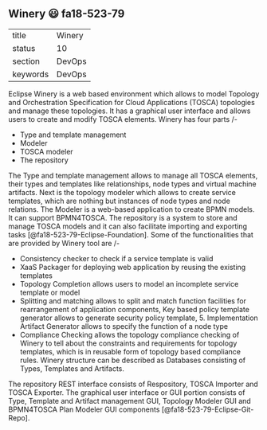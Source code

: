 ## Winery :smiley: fa18-523-79


|          |            |
| -------- | ---------- |
| title    | Winery     | 
| status   | 10         |
| section  | DevOps     |
| keywords | DevOps     |



Eclipse Winery is a web based environment which allows to model Topology and Orchestration Specification for Cloud Applications (TOSCA) topologies and manage these topologies. It has a graphical user interface and allows users to create and modify TOSCA elements. Winery has four parts /- 

* Type and template management 
* Modeler 
* TOSCA modeler 
* The repository 

The Type and template management allows to manage all TOSCA elements, their types and templates like relationships, node types and virtual machine artifacts. Next is the topology modeler which allows to create service templates, which are nothing but instances of node types and node relations. The Modeler is a web-based application to create BPMN models. It can support BPMN4TOSCA. The repository is a system to store and manage TOSCA models and it can also facilitate importing and exporting tasks [@fa18-523-79-Eclipse-Foundation]. Some of the functionalities that are provided by Winery tool are /-

* Consistency checker to check if a service template is valid 
* XaaS Packager for deploying web application by reusing the existing templates 
* Topology Completion allows users to model an incomplete service template or model 
* Splitting and matching allows to split and match function facilities for rearrangement of application components, Key based policy template generator allows to generate security policy template, 5. Implementation Artifact Generator allows to specify the function of a node type
* Compliance Checking allows the topology compliance checking of Winery to tell about the constraints and requirements for topology templates, which is in reusable form of topology based compliance rules. Winery structure can be described as Databases consisting of Types, Templates and Artifacts. 

The repository REST interface consists of Respository, TOSCA Importer and TOSCA Exporter. The graphical user interface or GUI portion consists of Type, Template and Artifact management GUI, Topology Modeler GUI and BPMN4TOSCA Plan Modeler GUI components [@fa18-523-79-Eclipse-Git-Repo].

     

